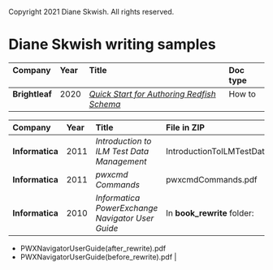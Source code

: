Copyright 2021 Diane Skwish. All rights reserved.

# Diane Skwish writing samples

<table>
   <thead>
      <tr>
         <th align="left" valign="top">Company</th>
         <th align="left" valign="top">Year</th>
         <th align="left" valign="top">Title</th>
         <th align="left" valign="top">Doc type</th>
      </tr>
   </thead>
   <tbody>
      <tr>
         <td align="left" valign="top"><b>Brightleaf</b></td>
         <td align="left" valign="top">2020</td>
         <td align="left" valign="top"><a href="https://www.dmtf.org/sites/default/files/standards/documents/DSP2055_1.0.0.pdf"><i>Quick Start for Authoring Redfish Schema</i></a></td>
         <td align="left" valign="top">How to</td>
      </tr>
 <!--      <tr>
         <td align="left" valign="top" rowspan="5"><b>PayPal</b></td>
         <td align="left" valign="top" rowspan="3">2019</td>
         <td align="left" valign="top"><a href="https://web.archive.org/web/20190502194619if_/https:/developer.paypal.com/docs/api/overview/"><i>PayPal Developer - Get Started</i></a></td>
         <td align="left" valign="top" rowspan="3">Get started guide</td>
      </tr>
      <tr>
         <td />
         <td />
         <td align="left" valign="top"><a href="https://web.archive.org/web/20190607211049/https:/developer.paypal.com/docs/api/reference/api-requests/"><i>PayPal Developer - API Requests</i></a></td>
         <td />
      </tr>
      <tr>
         <td />
         <td />
         <td align="left" valign="top"><a href="https://web.archive.org/web/20200722200441/https:/developer.paypal.com/docs/api/reference/api-responses/"><i>PayPal Developer - API Responses</i></a></td>
         <td />
      </tr>
      <tr>
         <td />
         <td align="left" valign="top" rowspan="2">2018</td>
         <td align="left" valign="top"><a href="https://web.archive.org/web/20200722194350/https:/developer.paypal.com/docs/api/invoicing/v2/"><i>PayPal Developer - Invoices API</i></a></td>
         <td align="left" valign="top" rowspan="2">Reference</td>
      </tr>
      <tr>
         <td />
         <td />
         <td align="left" valign="top"><a href="https://web.archive.org/web/20200722200517/https:/developer.paypal.com/docs/api/customer-disputes/v1/"><i>PayPal Developer - Disputes API</i></a></td>
         <td />
      </tr>
      <tr>
         <td align="left" valign="top"><b>Rackspace</b></td>
         <td align="left" valign="top">2013</td>
         <td align="left" valign="top"><a href="https://web.archive.org/web/20130513223532/http://docs.rackspace.com/servers/api/v2/cs-devguide/content/index.html"><i>Next Generation Cloud Servers™ Developer Guide</i></a></td>
         <td align="left" valign="top"><b>Rackspace</b></td>
         <td align="left" valign="top">Guide</td>
      </tr> -->
   </tbody>
</table>

| **Company** | **Year** | **Title** | **File in ZIP** |
| :--- | :--- | :--- | :--- |
| **Informatica** | 2011 | _Introduction to ILM Test Data Management_ | IntroductionToILMTestDataManagement.pdf |
| **Informatica** | 2011 | _pwxcmd Commands_ | pwxcmdCommands.pdf |
| **Informatica** | 2010 | _Informatica PowerExchange Navigator User Guide_ | In **book\_rewrite** folder:
- PWXNavigatorUserGuide(after\_rewrite).pdf
- PWXNavigatorUserGuide(before\_rewrite).pdf
 |